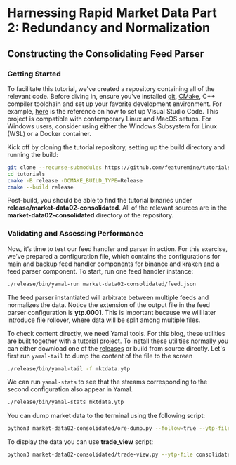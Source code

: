 # Harnessing Rapid Market Data Part 2: Redundancy and Normalization

## **Constructing the Consolidating Feed Parser**

### **Getting Started**

To facilitate this tutorial, we've created a repository containing all of the relevant code. Before diving in, ensure you've installed [git](https://git-scm.com/downloads), [CMake](https://cmake.org/download), C++ compiler toolchain and set up your favorite development environment. For example, [here](https://code.visualstudio.com/docs/languages/cpp) is the reference on how to set up Visual Studio Code. This project is compatible with contemporary Linux and MacOS setups. For Windows users, consider using either the Windows Subsystem for Linux (WSL) or a Docker container.

Kick off by cloning the tutorial repository, setting up the build directory and running the build:
```bash
git clone --recurse-submodules https://github.com/featuremine/tutorials
cd tutorials
cmake -B release -DCMAKE_BUILD_TYPE=Release
cmake --build release
```
Post-build, you should be able to find the tutorial binaries under **release/market-data02-consolidated**. All of the relevant sources are in the **market-data02-consolidated** directory of the repository.

### **Validating and Assessing Performance**

Now, it’s time to test our feed handler and parser in action. For this exercise, we’ve prepared a configuration file, which contains the configurations for main and backup feed handler components for binance and kraken and a feed parser component. To start, run one feed handler instance:
```bash
./release/bin/yamal-run market-data02-consolidated/feed.json
```
The feed parser instantiated will arbitrate between multiple feeds and normalizes the data. Notice the extension of the output file in the feed parser configuration is **ytp.0001**. This is important because we will later introduce file rollover, where data will be split among multiple files.

To check content directly, we need Yamal tools. For this blog, these utilities are built together with a tutorial project. To install these utilities normally you can either download one of the [releases](https://github.com/featuremine/yamal/releases) or build from source directly. Let's first run `yamal-tail` to dump the content of the file to the screen
```bash
./release/bin/yamal-tail -f mktdata.ytp
```

We can run `yamal-stats` to see that the streams corresponding to the second configuration also appear in Yamal.
```bash
./release/bin/yamal-stats mktdata.ytp
```

You can dump market data to the terminal using the following script:
```bash
python3 market-data02-consolidated/ore-dump.py --follow=true --ytp-file consolidated.ytp.0001
```

To display the data you can use **trade_view** script:
```bash
python3 market-data02-consolidated/trade-view.py --ytp-file consolidated.ytp --security btcusdt --market binance --points 20
```